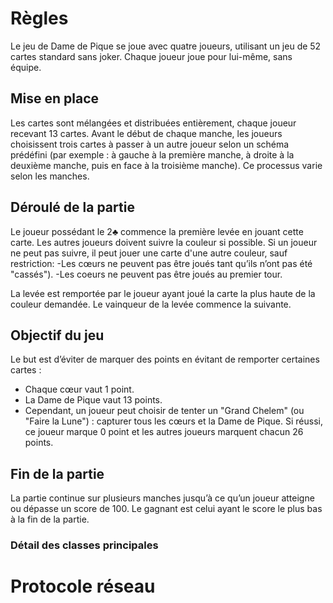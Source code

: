 # Règles

Le jeu de Dame de Pique se joue avec quatre joueurs, utilisant un jeu de 52 cartes standard sans joker. Chaque joueur joue pour lui-même, sans équipe.

## Mise en place

Les cartes sont mélangées et distribuées entièrement, chaque joueur recevant 13 cartes. Avant le début de chaque manche, les joueurs choisissent trois cartes à passer à un autre joueur selon un schéma prédéfini (par exemple : à gauche à la première manche, à droite à la deuxième manche, puis en face à la troisième manche). Ce processus varie selon les manches.

## Déroulé de la partie

Le joueur possédant le 2♣ commence la première levée en jouant cette carte. Les autres joueurs doivent suivre la couleur si possible. Si un joueur ne peut pas suivre, il peut jouer une carte d'une autre couleur, sauf restriction: 
  -Les cœurs ne peuvent pas être joués tant qu’ils n’ont pas été "cassés").
  -Les coeurs ne peuvent pas être joués au premier tour.
  
La levée est remportée par le joueur ayant joué la carte la plus haute de la couleur demandée. Le vainqueur de la levée commence la suivante.

## Objectif du jeu

Le but est d’éviter de marquer des points en évitant de remporter certaines cartes :

  - Chaque cœur vaut 1 point.
  - La Dame de Pique vaut 13 points.
  - Cependant, un joueur peut choisir de tenter un "Grand Chelem" (ou "Faire la Lune") : capturer tous les cœurs et la Dame de Pique. Si réussi, ce joueur marque 0 point et les autres joueurs marquent chacun 26 points.



## Fin de la partie

La partie continue sur plusieurs manches jusqu’à ce qu’un joueur atteigne ou dépasse un score de 100. Le gagnant est celui ayant le score le plus bas à la fin de la partie.

### Détail des classes principales



# Protocole réseau


